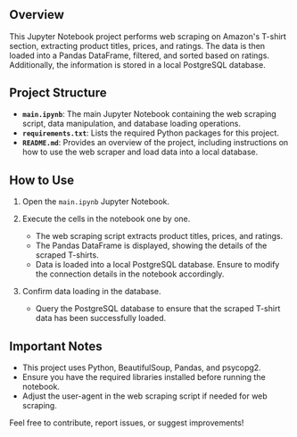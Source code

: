 # <Your Project Name>

## Overview
This Jupyter Notebook project performs web scraping on Amazon's T-shirt section, extracting product titles, prices, and ratings. The data is then loaded into a Pandas DataFrame, filtered, and sorted based on ratings. Additionally, the information is stored in a local PostgreSQL database.

## Project Structure

- **`main.ipynb`**: The main Jupyter Notebook containing the web scraping script, data manipulation, and database loading operations.
- **`requirements.txt`**: Lists the required Python packages for this project.
- **`README.md`**: Provides an overview of the project, including instructions on how to use the web scraper and load data into a local database.

## How to Use
1. Open the `main.ipynb` Jupyter Notebook.
2. Execute the cells in the notebook one by one.
   - The web scraping script extracts product titles, prices, and ratings.
   - The Pandas DataFrame is displayed, showing the details of the scraped T-shirts.
   - Data is loaded into a local PostgreSQL database. Ensure to modify the connection details in the notebook accordingly.

3. Confirm data loading in the database.
   - Query the PostgreSQL database to ensure that the scraped T-shirt data has been successfully loaded.

## Important Notes
- This project uses Python, BeautifulSoup, Pandas, and psycopg2.
- Ensure you have the required libraries installed before running the notebook.
- Adjust the user-agent in the web scraping script if needed for web scraping.

Feel free to contribute, report issues, or suggest improvements!
